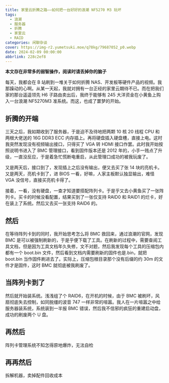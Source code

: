 ```yaml
---
title: 家里云折腾之路——如何把一台好好的浪潮 NF5270 M3 玩坏
tags:
  - 浪潮
  - 服务器
  - 折腾
  - 家里云
  - RAID
categories: 闲聊杂谈
cover: https://img-r2.yumetsuki.moe/q78kg/79687052_p0.webp
date: 2024-02-09 00:00:00
abbrlink: 228c2ef8
---
```


**本文存在非常多的弱智操作，阅读时请丢掉你的脑子**

每天，我都会在 B 站刷到一堆关于如何折腾 NAS、开发板等硬件产品的视频。我那躁动的心啊。从某一天起，我就对拥有一台正经的家里云期待不已。而在把我们家的那台遥遥领先 H6 子路由卖出后，我终于能够有 245 大洋资金在小黄鱼上购入一台浪潮 NF5270M3 准系统。而这，也成了噩梦的开始。

## 折腾的开端

三天之后，我如期收到了服务器，于是迫不及待地把两颗 10 核 20 线程 CPU 和两根大佬送的 16G DDR3 ECC 内存插上。再将硬盘插入硬盘槽，直接上电。这时我突然发现没有视频输出接口，只得买了 VGA 转 HDMI 接口作罢。此时我开始按照说明书进入了 BMC 管理接口，看到固件版本还是 2012 年的，小手一贱点了升级，一直没反应，于是着急忙慌断电重启，从此管理口成功的被我玩废了。

又是两天后，接口到了，发现插上之后没有输出，便又去买了张 14 块的亮机卡。又是两天，亮机卡到了，进 BIOS 一看，好嘛，人家主板默认独显输出，难怪 VGA 没信号，直接买亮机卡得了。

接着，一看，没有硬盘，一查才知道要搭配阵列卡。于是乎又去小黄鱼买了一张阵列卡。买卡的时候没看配置，结果买到了一张仅支持 RAID0 和 RAID1 的烂卡，好在装上了系统。然后又去买一张支持 RAID6 的。

## 然后

在等待阵列卡到的同时，我开始思考怎么将 BMC 救回来，通过浪潮的官网，发现 BMC 是可以被强制刷新的，于是乎便下载了工具。在刷新的过程中，需要查阅工具文档，但是因为工具文档年久失修，文不对题，然后我发现每个工具的压缩包内都有一个 boot.bin 文件，然后看到文档内需要刷新的固件也是.bin，就把 boot.bin 当作固件刷进去了。实际上，压缩包根目录那个没有后缀的约 30m 的文件才是固件，这时 BMC 就彻底被我刷废了。

## 当阵列卡到了

然后就开始装系统。浅浅组了个 RAID6，在开机的时候，由于 BMC 被刷坏，风扇彻底失去控制，如同脱缰的波音 747 一样非常的喧嚣。我人在一片喧嚣之中给服务器装系统，系统装到一半报 BMC 错误，然后我不信邪的疯狂的重建启动盘，成功的刷废两个 U 盘。

## 再然后

阵列卡管理系统不知怎得原地爆炸，无法自检

## 再再然后

拆解机器，卖掉配件回收成本
